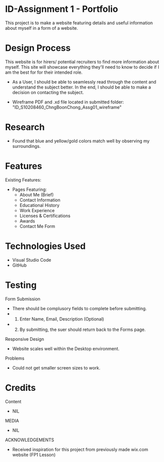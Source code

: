 # ID-Assignment 1 - Portfolio

This project is to make a website featuring details and useful information about myself in a form of a website.

# Design Process

This website is for hirers/ potential recruiters to find more information about myself. This site will showcase everything they'll need to know to decide if I am the best for for their intended role.

- As a User, I should be able to seamlessly read through the content and understand the subject better. In the end, I should be able to make a decision on contacting the subject.

- Wireframe PDF and .xd file located in submitted folder: "ID_S10208460_ChngBoonChong_Assg01_wireframe"
  
# Research

- Found that blue and yellow/gold colors match well by observing my surroundings.

# Features
Existing Features:
- Pages Featuring:
  - About Me (Brief)
  - Contact Information
  - Educational History
  - Work Experience
  - Licenses & Certifications
  - Awards 
  - Contact Me Form


# Technologies Used
- Visual Studio Code
- GitHub

# Testing
Form Submission
- There should be complusory fields to complete before submitting.
- 1) Enter Name, Email, Description (Optional)
- 2) By submitting, the suer should return back to the Forms page.

Responsive Design
- Website scales well within the Desktop environment.

Problems
- Could not get smaller screen sizes to work.

# Credits
Content
- NIL

MEDIA
- NIL

ACKNOWLEDGEMENTS
- Received inspiration for this project from previously made wix.com website (FP1 Lesson)
